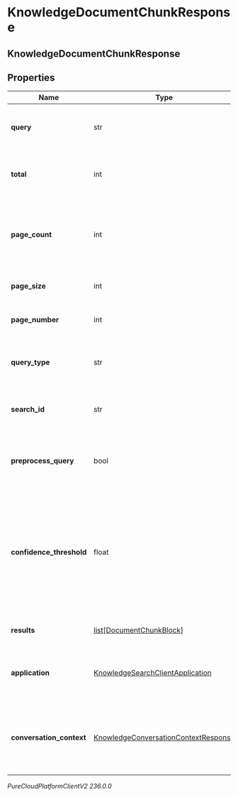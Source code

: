# KnowledgeDocumentChunkResponse

## KnowledgeDocumentChunkResponse

## Properties

|Name | Type | Description | Notes|
|------------ | ------------- | ------------- | -------------|
| **query** | str | Query to search chunks in the knowledge base. | [optional] |
| **total** | int | The total number of chunks matching the query. | [optional] |
| **page_count** | int | Number of pages returned in the result calculated according to the pageSize and the total | [optional] |
| **page_size** | int | Page size of the returned results. | [optional] |
| **page_number** | int | Page number of the returned results. | [optional] |
| **query_type** | str | The type of the query that initiates the chunks search. | [optional] |
| **search_id** | str | The globally unique identifier for the chunks search. | [optional] |
| **preprocess_query** | bool | Indicates whether the chunks search query should be preprocessed. | [optional] |
| **confidence_threshold** | float | The confidence threshold for the chunk results. If applied, the returned results will have an equal or higher chunk confidence than the threshold. | [optional] |
| **results** | [list[DocumentChunkBlock]](DocumentChunkBlock) | Chunks matching the search query. | [optional] |
| **application** | [KnowledgeSearchClientApplication](KnowledgeSearchClientApplication) | The client application details from which chunks search happened. | [optional] |
| **conversation_context** | [KnowledgeConversationContextResponse](KnowledgeConversationContextResponse) | Conversation context information if the chunks search is initiated in the context of a conversation. | [optional] |



_PureCloudPlatformClientV2 236.0.0_
